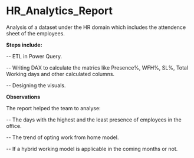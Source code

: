 # HR_Analytics_Report

Analysis of a dataset under the HR domain which includes the attendence sheet of the employees.

**Steps include:**

-- ETL in Power Query.

-- Writing DAX to calculate the matrics like Presence%, WFH%, SL%, Total Working days and other calculated columns.

-- Designing the visuals.

**Observations**

The report helped the team to analyse:

-- The days with the highest and the least presence of employees in the office.

-- The trend of opting work from home model.

-- If a hybrid working model is applicable in the coming months or not.
